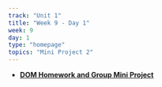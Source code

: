 ```yaml
---
track: "Unit 1"
title: "Week 9 - Day 1"
week: 9
day: 1
type: "homepage"
topics: "Mini Project 2"
---
```



- [**DOM Homework and Group Mini Project**](/unit1/week-8/day-2/hw)
